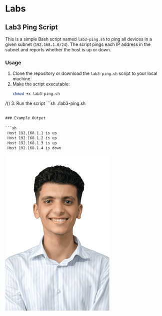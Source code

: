 # Labs
## Lab3 Ping Script

This is a simple Bash script named `lab3-ping.sh` to ping all devices in a given subnet (`192.168.1.0/24`). 
The script pings each IP address in the subnet and reports whether the host is up or down.

### Usage

1. Clone the repository or download the `lab3-ping.sh` script to your local machine.
2. Make the script executable:
   ```sh
   chmod +x lab3-ping.sh
   ```
/()
3. Run the script 
    ```sh
   ./lab3-ping.sh
   ```

### Example Output

 ```sh
    Host 192.168.1.1 is up
    Host 192.168.1.2 is up
    Host 192.168.1.3 is up
    Host 192.168.1.4 is down
  ```

  ![Alt text](IMG_0319testse.jpg)

